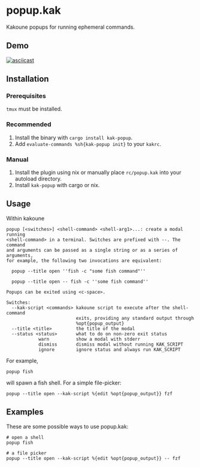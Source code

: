 # popup.kak

Kakoune popups for running ephemeral commands.

## Demo
[![asciicast](https://asciinema.org/a/589470.svg)](https://asciinema.org/a/589470)

## Installation
### Prerequisites
`tmux` must be installed.

### Recommended
1. Install the binary with `cargo install kak-popup`.
2. Add `evaluate-commands %sh{kak-popup init}` to your `kakrc`.

### Manual
1. Install the plugin using nix or manually place `rc/popup.kak` into your autoload directory.
2. Install `kak-popup` with cargo or nix.

## Usage
Within kakoune
```
popup [<switches>] <shell-command> <shell-arg1>...: create a modal running
<shell-command> in a terminal. Switches are prefixed with --. The command
and arguments can be passed as a single string or as a series of arguments,
for example, the following two invocations are equivalent:

  popup --title open ''fish -c "some fish command"''

  popup --title open -- fish -c ''some fish command''

Popups can be exited using <c-space>.

Switches:
  --kak-script <commands> kakoune script to execute after the shell-command
                          exits, providing any standard output through
                          %opt{popup_output}
  --title <title>         the title of the modal
  --status <status>       what to do on non-zero exit status
            warn          show a modal with stderr
            dismiss       dismiss modal without running KAK_SCRIPT
            ignore        ignore status and always run KAK_SCRIPT
```

For example,
```
popup fish
```
will spawn a fish shell. For a simple file-picker:
```
popup --title open --kak-script %{edit %opt{popup_output}} fzf
```

## Examples
These are some possible ways to use popup.kak:

```kak
# open a shell
popup fish

# a file picker
popup --title open --kak-script %{edit %opt{popup_output}} -- fzf
```
